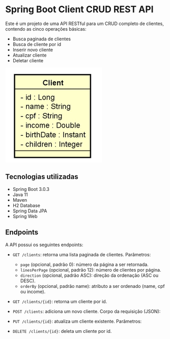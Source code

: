 # Spring Boot Client CRUD REST API

Este é um projeto de uma API RESTful para um CRUD completo de clientes, contendo as cinco operações básicas:

* Busca paginada de clientes
* Busca de cliente por id
* Inserir novo cliente
* Atualizar cliente
* Deletar cliente

![Diagrama UML](https://github.com/matheusoaresilva/Register-Person/blob/main/img/diagrama-uml.jpg)




## Tecnologias utilizadas

* Spring Boot 3.0.3
* Java 11
* Maven
* H2 Database
* Spring Data JPA
* Spring Web

## Endpoints

A API possui os seguintes endpoints:

* `GET /clients`: retorna uma lista paginada de clientes.
  Parâmetros:
  - `page` (opcional, padrão 0): número da página a ser retornada.
  - `linesPerPage` (opcional, padrão 12): número de clientes por página.
  - `direction` (opcional, padrão ASC): direção da ordenação (ASC ou DESC).
  - `orderBy` (opcional, padrão name): atributo a ser ordenado (name, cpf ou income).
  
* `GET /clients/{id}`: retorna um cliente por id.

* `POST /clients`: adiciona um novo cliente.
  Corpo da requisição (JSON):

* `PUT /clients/{id}`: atualiza um cliente existente.
Parâmetros:

* `DELETE /clients/{id}`: deleta um cliente por id.

